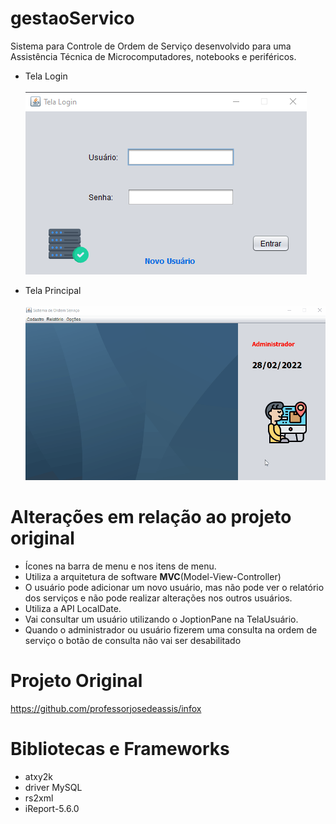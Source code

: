 # gestaoServico

<p>Sistema para Controle de Ordem de Serviço desenvolvido para uma Assistência Técnica de Microcomputadores, notebooks e periféricos.</p> 

<ul>
    <li>Tela Login </li>
    </br>
    <img src="gestaoServico/src/gifAndImage/TelaLogin.png"/>
</ul>

<ul>
    <li>Tela Principal</li>
    </br>
    <img src="gestaoServico/src/gifAndImage/TelaPrincipal.gif"/>
</ul>

<h1>Alterações em relação ao projeto original</h1>

<ul>
    <li>Ícones na barra de menu e nos itens de menu.</li>
    <li>Utiliza a arquitetura de software <b>MVC</b>(Model-View-Controller)</li>
    <li>O usuário pode adicionar um novo usuário, mas não pode ver o relatório dos serviços e não pode realizar alterações nos outros usuários.</li>
    <li>Utiliza a API LocalDate.</li>
    <li>Vai consultar um usuário utilizando o JoptionPane na TelaUsuário.</li>
    <li>Quando o administrador ou usuário fizerem uma consulta na ordem de serviço o botão de consulta não vai ser desabilitado</li>
</ul>

<h1>Projeto Original</h1>

https://github.com/professorjosedeassis/infox

<h1>Bibliotecas e Frameworks</h1>

<ul>
    <li>atxy2k</li>
    <li>driver MySQL
</li>
    <li>rs2xml
</li>
    <li>iReport-5.6.0</li>
</ul>





